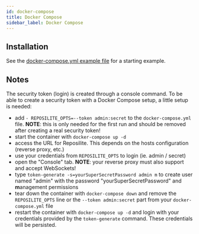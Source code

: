 ```yaml
---
id: docker-compose
title: Docker Compose
sidebar_label: Docker Compose
---
```


## Installation

See the [docker-compose.yml example file](../docker-compose.yml) for a starting example.

## Notes

The security token (login) is created through a console command. To be able to create a security token with a Docker Compose setup, a little setup is needed:

- add `- REPOSILITE_OPTS=--token admin:secret` to the `docker-compose.yml` file. **NOTE**: this is only needed for the first run and should be removed after creating a real security token!
- start the container with `docker-compose up -d`
- access the URL for Reposilite. This depends on the hosts configuration (reverse proxy, etc.)
- use your credentials from `REPOSILITE_OPTS` to login (ie. admin / secret)
- open the "Console" tab. **NOTE**: your reverse proxy must also support and accept WebSockets!
- type `token-generate -s=yourSuperSecretPassword admin m` to create user named "admin" with the password "yourSuperSecretPassword" and **m**anagement permissions
- tear down the container with `docker-compose down` and remove the `REPOSILITE_OPTS` line or the `--token admin:secret` part from your `docker-compose.yml` file
- restart the container with `docker-compose up -d` and login with your credentials provided by the `token-generate` command. These credentials will be persisted.
